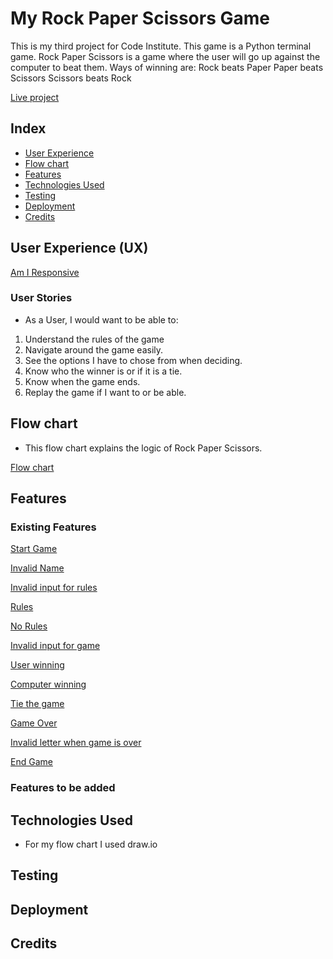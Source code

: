 # My Rock Paper Scissors Game

This is my third project for Code Institute. This game is a Python terminal game.
Rock Paper Scissors is a game where the user will go up against the computer to beat them.
Ways of winning are:
Rock beats Paper
Paper beats Scissors
Scissors beats Rock

[Live project](https://pro3-rock-paper-scissors-c05fcd7fb8f7.herokuapp.com/)

## Index

* [User Experience](#user-experience-ux)
* [Flow chart](#flow-chart)
* [Features](#features)
* [Technologies Used](#technologies-used)
* [Testing](#testing)
* [Deployment](#deployment)
* [Credits](#credits)


## User Experience (UX)

[Am I Responsive](images/am-i-responsive.jpg)

### User Stories

- As a User, I would want to be able to:
1. Understand the rules of the game
2. Navigate around the game easily.
3. See the options I have to chose from when deciding.
4. Know who the winner is or if it is a tie.
5. Know when the game ends.
6. Replay the game if I want to or be able.

## Flow chart

- This flow chart explains the logic of Rock Paper Scissors.

[Flow chart](images/flow-chart.jpg)


## Features

### Existing Features

[Start Game](images/start-game.jpg)

[Invalid Name](images/invalid-letter.jpg)

[Invalid input for rules](images/invalid-rules-input.jpg)

[Rules](images/rules.jpg)

[No Rules](images/no-rules.jpg)

[Invalid input for game](images/invalid-letter-input.jpg)

[User winning](images/playing.jpg)

[Computer winning](images/computer-wins.jpg)

[Tie the game](images/tie-game.jpg)

[Game Over](images/game-over.jpg)

[Invalid letter when game is over](images/invalid-letter-end-game.jpg)

[End Game](images/end-game.jpg)

### Features to be added


## Technologies Used

- For my flow chart I used draw.io


## Testing


## Deployment


## Credits